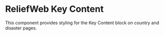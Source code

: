 ReliefWeb Key Content
=====================

This component provides styling for the Key Content block on country and disaster pages.
